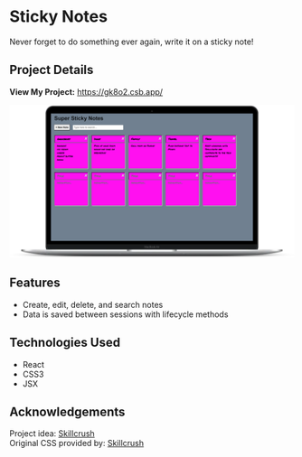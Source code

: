 # Sticky Notes

Never forget to do something ever again, write it on a sticky note!

## Project Details

**View My Project:** https://gk8o2.csb.app/

![Sticky Notes Screenshot](https://github.com/e-gunn/sticky-notes/blob/main/screenshot.png)

## Features

- Create, edit, delete, and search notes
- Data is saved between sessions with lifecycle methods

## Technologies Used

- React
- CSS3
- JSX

## Acknowledgements

Project idea: [Skillcrush](https://skillcrush.com)<br>
Original CSS provided by: [Skillcrush](https://skillcrush.com)
